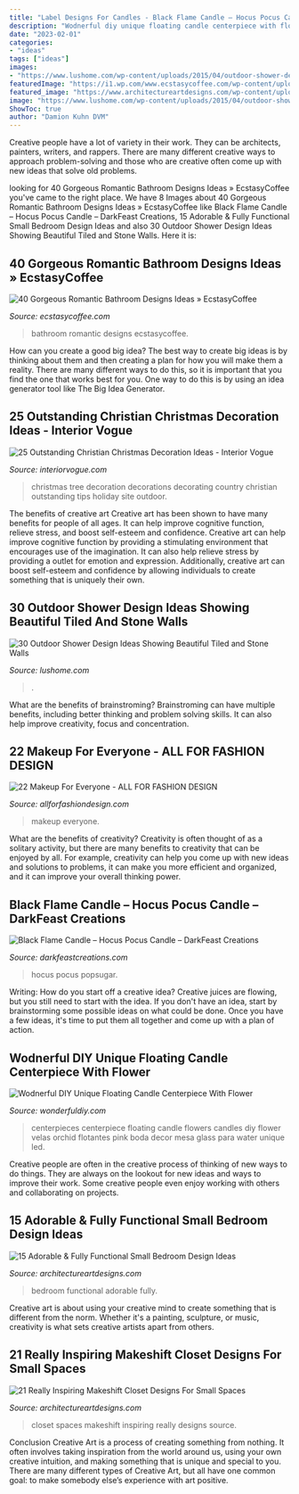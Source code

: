 ```yaml
---
title: "Label Designs For Candles - Black Flame Candle – Hocus Pocus Candle – Darkfeast Creations"
description: "Wodnerful diy unique floating candle centerpiece with flower"
date: "2023-02-01"
categories:
- "ideas"
tags: ["ideas"]
images:
- "https://www.lushome.com/wp-content/uploads/2015/04/outdoor-shower-design-ideas-12.jpg"
featuredImage: "https://i1.wp.com/www.ecstasycoffee.com/wp-content/uploads/2016/10/Ultimate-Romantic-Bathroom.jpg"
featured_image: "https://www.architectureartdesigns.com/wp-content/uploads/2016/05/3-34.jpg"
image: "https://www.lushome.com/wp-content/uploads/2015/04/outdoor-shower-design-ideas-12.jpg"
ShowToc: true
author: "Damion Kuhn DVM"
---
```



Creative people have a lot of variety in their work. They can be architects, painters, writers, and rappers. There are many different creative ways to approach problem-solving and those who are creative often come up with new ideas that solve old problems.

	

		
looking for 40 Gorgeous Romantic Bathroom Designs Ideas » EcstasyCoffee you've came to the right place. We have 8 Images about 40 Gorgeous Romantic Bathroom Designs Ideas » EcstasyCoffee like Black Flame Candle – Hocus Pocus Candle – DarkFeast Creations, 15 Adorable &amp; Fully Functional Small Bedroom Design Ideas and also 30 Outdoor Shower Design Ideas Showing Beautiful Tiled and Stone Walls. Here it is:
		
    
## 40 Gorgeous Romantic Bathroom Designs Ideas » EcstasyCoffee

<img loading=lazy src="https://i1.wp.com/www.ecstasycoffee.com/wp-content/uploads/2016/10/Ultimate-Romantic-Bathroom.jpg" onerror="this.onerror=null;this.src='https://tse4.mm.bing.net/th?id=OIP.JFpU5xhBZuUtC_pCcuTBMwHaLH&amp;pid=15.1';" alt="40 Gorgeous Romantic Bathroom Designs Ideas » EcstasyCoffee">

_Source: ecstasycoffee.com_

>bathroom romantic designs ecstasycoffee. 

	

How can you create a good big idea?
The best way to create big ideas is by thinking about them and then creating a plan for how you will make them a reality. There are many different ways to do this, so it is important that you find the one that works best for you. One way to do this is by using an idea generator tool like The Big Idea Generator.

    
## 25 Outstanding Christian Christmas Decoration Ideas - Interior Vogue

<img loading=lazy src="http://interiorvogue.com/wp-content/uploads/2016/09/Country-Christmas-Tree-Decorating-Ideas.jpg" onerror="this.onerror=null;this.src='https://tse3.mm.bing.net/th?id=OIP.k6K_gBBd1dmmMaJDU9M8FwHaKW&amp;pid=15.1';" alt="25 Outstanding Christian Christmas Decoration Ideas - Interior Vogue">

_Source: interiorvogue.com_

>christmas tree decoration decorations decorating country christian outstanding tips holiday site outdoor. 

	

The benefits of creative art
Creative art has been shown to have many benefits for people of all ages. It can help improve cognitive function, relieve stress, and boost self-esteem and confidence.
Creative art can help improve cognitive function by providing a stimulating environment that encourages use of the imagination. It can also help relieve stress by providing a outlet for emotion and expression. Additionally, creative art can boost self-esteem and confidence by allowing individuals to create something that is uniquely their own.

    
## 30 Outdoor Shower Design Ideas Showing Beautiful Tiled And Stone Walls

<img loading=lazy src="https://www.lushome.com/wp-content/uploads/2015/04/outdoor-shower-design-ideas-12.jpg" onerror="this.onerror=null;this.src='https://tse3.mm.bing.net/th?id=OIP.V-P6Tu-TmOuOcJZIaeifFgAAAA&amp;pid=15.1';" alt="30 Outdoor Shower Design Ideas Showing Beautiful Tiled and Stone Walls">

_Source: lushome.com_

>. 

	

What are the benefits of brainstroming?
Brainstroming can have multiple benefits, including better thinking and problem solving skills. It can also help improve creativity, focus and concentration.

    
## 22 Makeup For Everyone - ALL FOR FASHION DESIGN

<img loading=lazy src="https://allforfashiondesign.com/wp-content/uploads/2013/06/m-22.jpg" onerror="this.onerror=null;this.src='https://tse1.mm.bing.net/th?id=OIP.MrcCi86-Ww6lnBu0FScyKwHaLJ&amp;pid=15.1';" alt="22 Makeup For Everyone - ALL FOR FASHION DESIGN">

_Source: allforfashiondesign.com_

>makeup everyone. 

	

What are the benefits of creativity?
Creativity is often thought of as a solitary activity, but there are many benefits to creativity that can be enjoyed by all. For example, creativity can help you come up with new ideas and solutions to problems, it can make you more efficient and organized, and it can improve your overall thinking power.

    
## Black Flame Candle – Hocus Pocus Candle – DarkFeast Creations

<img loading=lazy src="https://darkfeastcreations.com/wp-content/uploads/2020/08/BlackFlameCandleAd1-1536x1536.jpg" onerror="this.onerror=null;this.src='https://tse2.mm.bing.net/th?id=OIP.5Kti_Ptovl4b9DwRZbHn6gHaHa&amp;pid=15.1';" alt="Black Flame Candle – Hocus Pocus Candle – DarkFeast Creations">

_Source: darkfeastcreations.com_

>hocus pocus popsugar. 

	

Writing: How do you start off a creative idea?
Creative juices are flowing, but you still need to start with the idea.  If you don't have an idea, start by brainstorming some possible ideas on what could be done. Once you have a few ideas, it's time to put them all together and come up with a plan of action.

    
## Wodnerful DIY Unique Floating Candle Centerpiece With Flower

<img loading=lazy src="https://cdn.wonderfuldiy.com/wp-content/uploads/2014/10/Floating-Candle-Centerpiece-With-Flower8.jpg" onerror="this.onerror=null;this.src='https://tse3.mm.bing.net/th?id=OIP.5KXx6zqUkUM_-ImPEIxZWQHaJ4&amp;pid=15.1';" alt="Wodnerful DIY Unique Floating Candle Centerpiece With Flower">

_Source: wonderfuldiy.com_

>centerpieces centerpiece floating candle flowers candles diy flower velas orchid flotantes pink boda decor mesa glass para water unique led. 

	

Creative people are often in the creative process of thinking of new ways to do things. They are always on the lookout for new ideas and ways to improve their work. Some creative people even enjoy working with others and collaborating on projects.

    
## 15 Adorable &amp; Fully Functional Small Bedroom Design Ideas

<img loading=lazy src="https://www.architectureartdesigns.com/wp-content/uploads/2015/02/335.jpg" onerror="this.onerror=null;this.src='https://tse4.mm.bing.net/th?id=OIP.ppEpWZKflZb2HvNgjvQv6AAAAA&amp;pid=15.1';" alt="15 Adorable &amp; Fully Functional Small Bedroom Design Ideas">

_Source: architectureartdesigns.com_

>bedroom functional adorable fully. 

	

Creative art is about using your creative mind to create something that is different from the norm. Whether it's a painting, sculpture, or music, creativity is what sets creative artists apart from others.

    
## 21 Really Inspiring Makeshift Closet Designs For Small Spaces

<img loading=lazy src="https://www.architectureartdesigns.com/wp-content/uploads/2016/05/3-34.jpg" onerror="this.onerror=null;this.src='https://tse1.mm.bing.net/th?id=OIP.xoGDyX-zKtQJX8swIz77oAHaLJ&amp;pid=15.1';" alt="21 Really Inspiring Makeshift Closet Designs For Small Spaces">

_Source: architectureartdesigns.com_

>closet spaces makeshift inspiring really designs source. 

	

Conclusion
Creative Art is a process of creating something from nothing. It often involves taking inspiration from the world around us, using your own creative intuition, and making something that is unique and special to you. There are many different types of Creative Art, but all have one common goal: to make somebody else’s experience with art positive.


